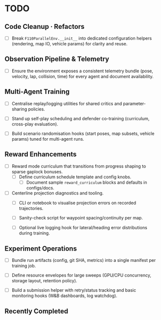# TODO

## Code Cleanup · Refactors

- [ ] Break `F110ParallelEnv.__init__` into dedicated configuration helpers (rendering, map IO, vehicle params) for clarity and reuse.

##  Observation Pipeline & Telemetry

- [ ] Ensure the environment exposes a consistent telemetry bundle (pose, velocity, lap, collision, time) for every agent and document availability.


##  Multi-Agent Training

- [ ] Centralise replay/logging utilities for shared critics and parameter-sharing policies.
- [ ] Stand up self-play scheduling and defender co-training (curriculum, cross-play evaluation).
- [ ] Build scenario randomisation hooks (start poses, map subsets, vehicle params) tuned for multi-agent runs.


## Reward Enhancements

- [ ] Reward mode curriculum that transitions from progress shaping to sparse gaplock bonuses.
  - [ ] Define curriculum schedule template and config knobs.
    - [ ] Document sample `reward_curriculum` blocks and defaults in configs/docs.

- [ ] Centerline projection diagnostics and tooling.
  - [ ] CLI or notebook to visualise projection errors on recorded trajectories.
  - [ ] Sanity-check script for waypoint spacing/continuity per map.
  - [ ] Optional live logging hook for lateral/heading error distributions during training.


## Experiment Operations

- [ ] Bundle run artifacts (config, git SHA, metrics) into a single manifest per training job.
- [ ] Define resource envelopes for large sweeps (GPU/CPU concurrency, storage layout, retention policy).
- [ ] Build a submission helper with retry/status tracking and basic monitoring hooks (W&B dashboards, log watchdog).



## Recently Completed
